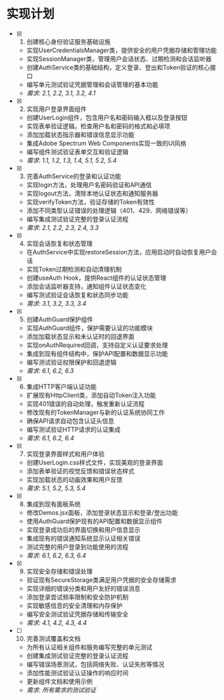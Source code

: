 # 实现计划

- [x] 1. 创建核心身份验证服务基础设施
  - 实现UserCredentialsManager类，提供安全的用户凭据存储和管理功能
  - 实现SessionManager类，管理用户会话状态、过期检测和会话监听器
  - 创建AuthService类的基础结构，定义登录、登出和Token验证的核心接口
  - 编写单元测试验证凭据管理和会话管理的基本功能
  - _需求: 2.1, 2.2, 3.1, 3.2, 4.1_

- [x] 2. 实现用户登录界面组件
  - 创建UserLogin组件，包含用户名和密码输入框以及登录按钮
  - 实现表单验证逻辑，检查用户名和密码的格式和必填项
  - 添加加载状态指示器和错误信息显示功能
  - 集成Adobe Spectrum Web Components实现一致的UI风格
  - 编写组件测试验证表单交互和验证逻辑
  - _需求: 1.1, 1.2, 1.3, 1.4, 5.1, 5.2, 5.4_

- [x] 3. 完善AuthService的登录和认证功能
  - 实现login方法，处理用户名密码验证和API通信
  - 实现logout方法，清除本地认证状态和通知服务器
  - 实现verifyToken方法，验证存储的Token有效性
  - 添加不同类型认证错误的处理逻辑（401、429、网络错误等）
  - 编写集成测试验证完整的登录认证流程
  - _需求: 2.1, 2.2, 2.3, 2.4, 3.3_

- [x] 4. 实现会话恢复和状态管理
  - 在AuthService中实现restoreSession方法，应用启动时自动恢复用户会话
  - 实现Token过期检测和自动清理机制
  - 创建useAuth Hook，提供React组件的认证状态管理
  - 添加会话监听器支持，通知组件认证状态变化
  - 编写测试验证会话恢复和状态同步功能
  - _需求: 3.1, 3.2, 3.3, 3.4_

- [x] 5. 创建AuthGuard保护组件
  - 实现AuthGuard组件，保护需要认证的功能模块
  - 添加加载状态显示和未认证时的回退界面
  - 实现onAuthRequired回调，支持自定义认证要求处理
  - 集成到现有组件结构中，保护API配置和数据显示功能
  - 编写测试验证权限保护和回退逻辑
  - _需求: 6.1, 6.2, 6.3_

- [x] 6. 集成HTTP客户端认证功能
  - 扩展现有HttpClient类，添加自动Token注入功能
  - 实现401错误的自动处理，触发重新认证流程
  - 修改现有的TokenManager与新的认证系统协同工作
  - 确保API请求自动包含认证头信息
  - 编写测试验证HTTP请求的认证集成
  - _需求: 6.1, 6.2, 6.4_

- [x] 7. 实现登录界面样式和用户体验
  - 创建UserLogin.css样式文件，实现美观的登录界面
  - 添加表单验证的视觉反馈和错误状态样式
  - 实现加载状态的动画效果和用户反馈
  - _需求: 5.1, 5.2, 5.3, 5.4_

- [x] 8. 集成到现有面板系统
  - 修改Demos.jsx面板，添加登录状态显示和登录/登出功能
  - 使用AuthGuard保护现有的API配置和数据显示组件
  - 实现登录成功后的界面切换和用户信息显示
  - 集成现有的错误通知系统显示认证相关错误
  - 测试完整的用户登录到功能使用的流程
  - _需求: 6.1, 6.2, 6.3, 6.4_

- [x] 9. 实现安全存储和错误处理
  - 验证现有SecureStorage类满足用户凭据的安全存储需求
  - 实现详细的错误分类和用户友好的错误消息
  - 添加登录尝试频率限制和安全防护机制
  - 实现敏感信息的安全清理和内存保护
  - 编写安全测试验证凭据存储和传输安全
  - _需求: 4.1, 4.2, 4.3, 4.4_

- [ ] 10. 完善测试覆盖和文档
  - 为所有认证相关组件和服务编写完整的单元测试
  - 创建集成测试验证完整的登录认证流程
  - 编写错误场景测试，包括网络失败、认证失败等情况
  - 添加性能测试验证认证操作的响应时间
  - 更新组件文档和使用示例
  - _需求: 所有需求的测试验证_